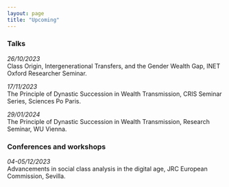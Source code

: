 ```yaml
---
layout: page
title: "Upcoming"
---
```


### Talks

*26/10/2023* <br>
Class Origin, Intergenerational Transfers, and the Gender Wealth Gap, INET Oxford Researcher Seminar. <br>

*17/11/2023* <br>
The Principle of Dynastic Succession in Wealth Transmission, CRIS Seminar Series, Sciences Po Paris. <br>

*29/01/2024* <br>
The Principle of Dynastic Succession in Wealth Transmission, Research Seminar, WU Vienna. <br>


### Conferences and workshops

*04-05/12/2023* <br>
Advancements in social class analysis in the digital age, JRC European Commission, Sevilla. <br>